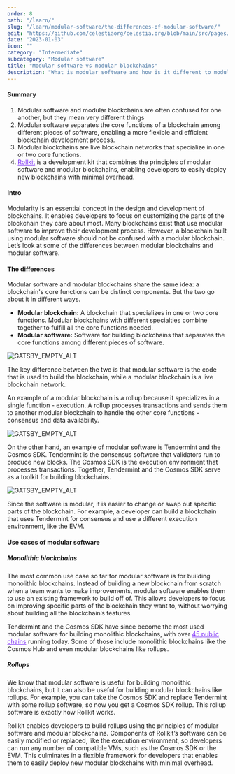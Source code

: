 ```yaml
---
order: 8
path: "/learn/"
slug: "/learn/modular-software/the-differences-of-modular-software/"
edit: "https://github.com/celestiaorg/celestia.org/blob/main/src/pages/markdown-pages/learn/modular%20software-the%20differences%20of%20modular%20software.md"
date: "2023-01-03"
icon: ""
category: "Intermediate"
subcategory: "Modular software"
title: "Modular software vs modular blockchains"
description: "What is modular software and how is it different to modular blockchains?"
---
```


<head>
  <meta name="twitter:card" content="summary_large_image">
  <meta name="twitter:site" content="@CelestiaOrg">
  <meta name="twitter:creator" content="@likebeckett">
  <meta name="twitter:title" content="The differences of modular software">
  <meta name="twitter:description" content="What is modular software and how is it different to modular blockchains?">
  <meta name="twitter:image" content="https://raw.githubusercontent.com/celestiaorg/celestia.org/main/src/pages/markdown-pages/learn/images/learn-modular-twitter-card.png">
</head>

#### Summary
1. Modular software and modular blockchains are often confused for one another, but they mean very different things
2. Modular software separates the core functions of a blockchain among different pieces of software, enabling a more flexible and efficient blockchain development process.
3. Modular blockchains are live blockchain networks that specialize in one or two core functions.
4. <a href="https://github.com/rollkit/rollkit" target="_blank" rel="noopener noreferrer" style="color:#7B2BF9;">Rollkit</a> is a development kit that combines the principles of modular software and modular blockchains, enabling developers to easily deploy new blockchains with minimal overhead.

#### Intro
Modularity is an essential concept in the design and development of blockchains. It enables developers to focus on customizing the parts of the blockchain they care about most. Many blockchains exist that use modular software to improve their development process. However, a blockchain built using modular software should not be confused with a modular blockchain. Let’s look at some of the differences between modular blockchains and modular software.

#### The differences
Modular software and modular blockchains share the same idea: a blockchain's core functions can be distinct components. But the two go about it in different ways.

- **Modular blockchain:** A blockchain that specializes in one or two core functions. Modular blockchains with different specialties combine together to fulfill all the core functions needed.
- **Modular software:** Software for building blockchains that separates the core functions among different pieces of software.

![GATSBY_EMPTY_ALT](./images/Celestia_cosmos_celestia.png)

The key difference between the two is that modular software is the code that is used to build the blockchain, while a modular blockchain is a live blockchain network.

An example of a modular blockchain is a rollup because it specializes in a single function - execution. A rollup processes transactions and sends them to another modular blockchain to handle the other core functions - consensus and data availability.

![GATSBY_EMPTY_ALT](./images/Celestia_modular_blockchain.png)

On the other hand, an example of modular software is Tendermint and the Cosmos SDK. Tendermint is the consensus software that validators run to produce new blocks. The Cosmos SDK is the execution environment that processes transactions. Together, Tendermint and the Cosmos SDK serve as a toolkit for building blockchains.

![GATSBY_EMPTY_ALT](./images/Celestia_monolithic_blockchain.png)

Since the software is modular, it is easier to change or swap out specific parts of the blockchain. For example, a developer can build a blockchain that uses Tendermint for consensus and use a different execution environment, like the EVM.

#### Use cases of modular software
##### Monolithic blockchains
The most common use case so far for modular software is for building monolithic blockchains. Instead of building a new blockchain from scratch when a team wants to make improvements, modular software enables them to use an existing framework to build off of. This allows developers to focus on improving specific parts of the blockchain they want to, without worrying about building all the blockchain’s features.

Tendermint and the Cosmos SDK have since become the most used modular software for building monolithic blockchains, with over <a href="https://mapofzones.com/home?columnKey=dau&period=30d" target="_blank" rel="noopener noreferrer" style="color:#7B2BF9;">45 public chains</a> running today. Some of those include monolithic blockchains like the Cosmos Hub and even modular blockchains like rollups.

##### Rollups
We know that modular software is useful for building monolithic blockchains, but it can also be useful for building modular blockchains like rollups. For example, you can take the Cosmos SDK and replace Tendermint with some rollup software, so now you get a Cosmos SDK rollup. This rollup software is exactly how Rollkit works.

Rollkit enables developers to build rollups using the principles of modular software and modular blockchains. Components of Rollkit’s software can be easily modified or replaced, like the execution environment, so developers can run any number of compatible VMs, such as the Cosmos SDK or the EVM. This culminates in a flexible framework for developers that enables them to easily deploy new modular blockchains with minimal overhead.
